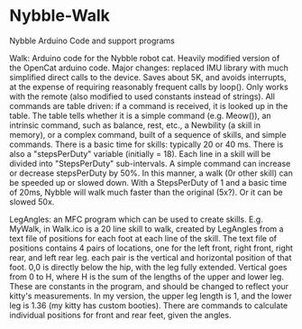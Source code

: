 # Nybble-Walk
Nybble Arduino Code and support programs

Walk:  Arduino code for the Nybble robot cat.  Heavily modified version of the OpenCat arduino code.  Major changes: replaced IMU library with much simplified direct calls
       to the device.  Saves about 5K, and avoids interrupts, at the expense of requiring reasonably frequent calls by loop().  Only works with the remote (also modified
       to used constants instead of strings).  All commands are table driven:  if a command is received, it is looked up in the table.  The table tells whether it is a 
       simple command (e.g. Meow()), an intrinsic command, such as balance, rest, etc., a Newbility (a skill in memory), or a complex command, built of a sequence of skills,
       and simple commands.  There is a basic time for skills:  typically 20 or 40 ms. There is also a "stepsPerDuty" variable (initially = 18).  Each line in a skill will 
       be divided into "StepsPerDuty" sub-intervals. A simple command can increase or decrease stepsPerDuty by 50%.  In this manner, a walk (0r other skill) can be speeded up
       or slowed down.  With a StepsPerDuty of 1 and a basic time of 20ms, Nybble will walk much faster than the original (5x?).  Or it can be slowed 50x.
       
LegAngles: an MFC program which can be used to create skills.  E.g. MyWalk, in Walk.ico is a 20 line skill to walk, created by LegAngles from a text file of positions 
       for each foot at each line of the skill.  The text file of positions contains 4 pairs of locations, one for the left front, right front, right rear, and left rear
       leg.  each pair is the vertical and horizontal position of that foot.  0,0 is directly below the hip, with the leg fully extended. Vertical goes from 0 to H, where H
       is the sum of the lengths of the upper and lower leg.  These are constants in the program, and should be changed to reflect your kitty's measurements.  In my version,
       the upper leg length is 1, and the lower leg is 1.36 (my kitty has custom booties).  There are commands to calculate individual positions for front and rear feet,
       given the angles.  
